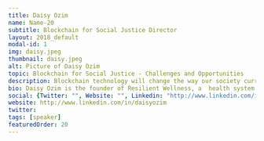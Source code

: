 ```yaml
---
title: Daisy Ozim
name: Name-20
subtitle: Blockchain for Social Justice Director
layout: 2018_default
modal-id: 1
img: daisy.jpeg
thumbnail: daisy.jpeg
alt: Picture of Daisy Ozim
topic: Blockchain for Social Justice - Challenges and Opportunities 
description: Blockchain technology will change the way our society currently functions. Currently, there is a lack of representation of marginalized community members among within the ecosystem. This workshop will go over the basics of blockchain technology, how it can be applied to social justice issues and how we can build our own blockchain project for social justice.
bio: Daisy ​​Ozim is the ​founder​ of​ Resilient​ ​Wellness,​ a​ ​ ​health​ ​system​ ​designed​ ​to reestablish​ cultural​​ ​medicine​ access​ ​ for​​ ​marginalized​ ​communities. As a board member for the Bay Area Entrepeneurship Alliance, she works to ensure access to resources and support for emerging entrepreneurs. She​ is a Commissioner for the Alameda Public Health Commission ​ ​and​ ​her​ ​work​ ​is​ centered​​ ​around​ ​decolonizing philanthropy,​ ​technology and​ ​public policy. ​ Daisy also runs the Blockchain for Social Justice collective. A platform designed to promote education and access of blockchain technology and cryptocurrency for marginalized communities. 
social: {Twitter: "", Website: "", Linkedin: "http://www.linkedin.com/in/daisyozim" }
website: http://www.linkedin.com/in/daisyozim
twitter: 
tags: [speaker]
featuredOrder: 20
---
```

